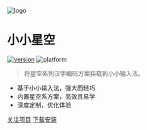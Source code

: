 ![logo](_media/favicon.ico)

# 小小星空

[![version](https://img.shields.io/badge/version-1.0.2-brightgreen)](https://gitee.com/xkinput/xxxk/releases) ![platform](https://img.shields.io/badge/platform-windows|android|linux-yellowgreen)

> 将星空系列汉字编码方案挂载到小小输入法。

* 基于小小输入法，强大而轻巧
* 内置星空系方案，高效且易学
* 深度定制，优化体验



[<i class="fa fa-star-o"></i> 关注项目](https://github.com/xkinput/xxxk) [<i class="fa fa-download"></i> 下载安装](http://xxxk.ys168.com/)